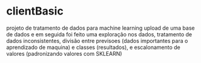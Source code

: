 # clientBasic
projeto de tratamento de dados para machine learning
upload de uma base de dados e em seguida foi feito uma exploração nos dados, tratamento de dados inconsistentes, divisão entre previsoes (dados importantes para o aprendizado de maquina) e classes (resultados), e escalonamento de valores (padronizando valores com SKLEARN)
